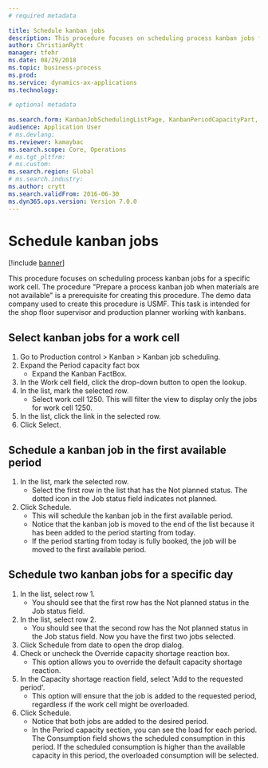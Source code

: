 ```yaml
--- 
# required metadata 
 
title: Schedule kanban jobs
description: This procedure focuses on scheduling process kanban jobs for a specific work cell. 
author: ChristianRytt
manager: tfehr 
ms.date: 08/29/2018
ms.topic: business-process 
ms.prod:  
ms.service: dynamics-ax-applications 
ms.technology:  
 
# optional metadata 
 
ms.search.form: KanbanJobSchedulingListPage, KanbanPeriodCapacityPart, SysLookupMultiSelectGrid, KanbanBoardScheduleJobForward   
audience: Application User 
# ms.devlang:  
ms.reviewer: kamaybac
ms.search.scope: Core, Operations 
# ms.tgt_pltfrm:  
# ms.custom:  
ms.search.region: Global
# ms.search.industry: 
ms.author: crytt
ms.search.validFrom: 2016-06-30 
ms.dyn365.ops.version: Version 7.0.0 
---
```

# Schedule kanban jobs

[!include [banner](../../includes/banner.md)]

This procedure focuses on scheduling process kanban jobs for a specific work cell. The procedure "Prepare a process kanban job when materials are not available" is a prerequisite for creating this procedure. The demo data company used to create this procedure is USMF. This task is intended for the shop floor supervisor and production planner working with kanbans.


## Select kanban jobs for a work cell
1. Go to Production control > Kanban > Kanban job scheduling.
2. Expand the Period capacity fact box
    * Expand the Kanban FactBox.  
3. In the Work cell field, click the drop-down button to open the lookup.
4. In the list, mark the selected row.
    * Select work cell 1250. This will filter the view to display only the jobs for work cell 1250.  
5. In the list, click the link in the selected row.
6. Click Select.

## Schedule a kanban job in the first available period
1. In the list, mark the selected row.
    * Select the first row in the list that has the Not planned status. The dotted icon in the Job status field indicates not planned.  
2. Click Schedule.
    * This will schedule the kanban job in the first available period.  
    * Notice that the kanban job is moved to the end of the list because it has been added to the period starting from today.  
    * If the period starting from today is fully booked, the job will be moved to the first available period.  

## Schedule two kanban jobs for a specific day
1. In the list, select row 1.
    * You should see that the first row has the Not planned status in the Job status field.  
2. In the list, select row 2.
    * You should see that the second row has the Not planned status in the Job status field. Now you have the first two jobs selected.  
3. Click Schedule from date to open the drop dialog.
4. Check or uncheck the Override capacity shortage reaction box.
    * This option allows you to override the default capacity shortage reaction.  
5. In the Capacity shortage reaction field, select 'Add to the requested period'.
    * This option will ensure that the job is added to the requested period, regardless if the work cell might be overloaded.  
6. Click Schedule.
    * Notice that both jobs are added to the desired period.  
    * In the Period capacity section, you can see the load for each period. The Consumption field shows the scheduled consumption in this period. If the scheduled consumption is higher than the available capacity in this period, the overloaded consumption will be selected.  

